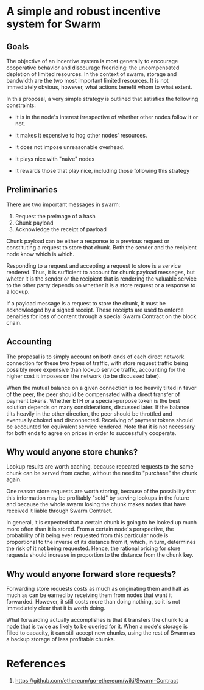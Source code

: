 # A simple and robust incentive system for Swarm

## Goals

The objective of an incentive system is most generally to encourage
cooperative behavior and discourage freeriding: the uncompensated
depletion of limited resources. In the context of swarm, storage and
bandwidth are the two most important limited resources. It is not
immediately obvious, however, what actions benefit whom to what extent.

In this proposal, a very simple strategy is outlined that
satisfies the following constraints:

- It is in the node's interest irrespective of whether other nodes 
  follow it or not.

- It makes it expensive to hog other nodes' resources.

- It does not impose unreasonable overhead.

- It plays nice with "naive" nodes

- It rewards those that play nice, including those following this strategy


## Preliminaries

There are two important messages in swarm:

1. Request the preimage of a hash
2. Chunk payload
3. Acknowledge the receipt of payload

Chunk payload can be either a response to a previous request or constituting
a request to store that chunk. Both the sender and the recipient node know which is
which.

Responding to a request and accepting a request to store is a service 
rendered. Thus, it is sufficient to account for chunk payload messeges, 
but wheter it is the sender or the recipient that is rendering the 
valuable service to the other party depends on whether it is a store 
request or a response to a lookup.

If a payload message is a request to store the chunk, it must be acknowledged by
a signed receipt. These receipts are used to enforce penalties for loss of content
through a special Swarm Contract on the block chain.

## Accounting

The proposal is to simply account on both ends of each direct network 
connection for these two types of traffic, with store request traffic
being possibly more expensive than lookup service traffic, accounting for
the higher cost it imposes on the network (to be discussed later).

When the mutual balance on a given connection is too heavily tilted in 
favor of the peer, the peer should be compensated with a direct transfer 
of payment tokens. Whether ETH or a special-purpose token is the best 
solution depends on many considerations, discussed later. If the balance 
tilts heavily in the other direction, the peer should be throttled and 
eventually choked and disconnected. Receiving of payment tokens should 
be accounted for equivalent service rendered. Note that it is not 
necessary for both ends to agree on prices in order to successfully 
cooperate.


## Why would anyone store chunks?

Lookup results are worth caching, because repeated requests to the same
chunk can be served from cache, without the need to "purchase" the chunk
again.

One reason store requests are worth storing, because of the possibility that this
information may be profitably "sold" by serving lookups in the future and because
the whole swarm losing the chunk makes nodes that have received it liable through
Swarm Contract.

In general, it is expected that a certain chunk is going to be looked up
much more often than it is stored. From a certain node's perspective, the
probability of it being ever requested from this particular node is
proportional to the inverse of its distance from it, which, in turn,
determines the risk of it not being requested. Hence, the rational pricing
for store requests should increase in proportion to the distance from the
chunk key.

## Why would anyone forward store requests?

Forwarding store requests costs as much as originating them and half as
much as can be earned by receiving them from nodes that want it forwarded.
However, it still costs more than doing nothing, so it is not
immediately clear that it is worth doing.

What forwarding actually accomplishes is that it transfers the chunk to
a node that is twice as likely to be queried for it. When a node's storage
is filled to capacity, it can still accept new chunks, using the rest of Swarm
as a backup storage of less profitable chunks.

# References

1. https://github.com/ethereum/go-ethereum/wiki/Swarm-Contract
